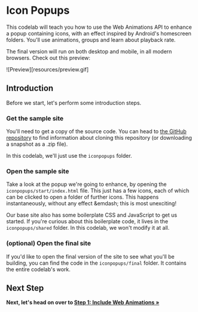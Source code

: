 # Icon Popups

This codelab will teach you how to use the Web Animations API to enhance a popup containing icons, with an effect inspired by Android's homescreen folders.
You'll use animations, groups and learn about playback rate.

The final version will run on both desktop and mobile, in all modern browsers. Check out this preview:

![Preview][resources/preview.gif]

## Introduction

Before we start, let's perform some introduction steps.

### Get the sample site

You'll need to get a copy of the source code. You can head to [the GitHub repository](https://github.com/web-animations/web-animations-codelabs) to find information about cloning this repository (or downloading a snapshot as a .zip file).

In this codelab, we'll just use the `iconpopups` folder.

### Open the sample site

Take a look at the popup we're going to enhance, by opening the `iconpopups/start/index.html` file. This just has a few icons, each of which can be clicked to open a folder of further icons. This happens instantaneously, without any effect &emdash; this is most unexciting!

Our base site also has some boilerplate CSS and JavaScript to get us started. If you're curious about this boilerplate code, it lives in the `iconpopups/shared` folder. In this codelab, we won't modify it at all.
  
### (optional) Open the final site

If you'd like to open the final version of the site to see what you'll be building, you can find the code in the `iconpopups/final` folder. It contains the entire codelab's work.

## Next Step

**Next, let's head on over to [Step 1: Include Web Animations &raquo;](step1.md)**
